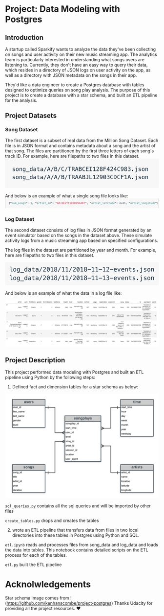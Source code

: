 # Project: Data Modeling with Postgres

## Introduction
A startup called Sparkify wants to analyze the data they've been collecting on songs and user activity on their new music streaming app. The analytics team is particularly interested in understanding what songs users are listening to. Currently, they don't have an easy way to query their data, which resides in a directory of JSON logs on user activity on the app, as well as a directory with JSON metadata on the songs in their app.

They'd like a data engineer to create a Postgres database with tables designed to optimize queries on song play analysis. The purpose of this project is to create a database with a star schema, and built an ETL pipeline for the analysis. 

## Project Datasets
### Song Dataset
The first dataset is a subset of real data from the Million Song Dataset. Each file is in JSON format and contains metadata about a song and the artist of that song. The files are partitioned by the first three letters of each song's track ID. For example, here are filepaths to two files in this dataset.
![Example filepaths for song dataset](https://github.com/gj0706/data-modeling-with-postgres/blob/main/img/Screen%20Shot%202021-06-21%20at%2010.44.53%20PM.png)

And below is an example of what a single song file looks like:
![Example single song file](https://github.com/gj0706/data-modeling-with-postgres/blob/main/img/Screen%20Shot%202021-06-21%20at%2010.45.10%20PM.png)


### Log Dataset
The second dataset consists of log files in JSON format generated by an event simulator based on the songs in the dataset above. These simulate activity logs from a music streaming app based on specified configurations.

The log files in the dataset are partitioned by year and month. For example, here are filepaths to two files in this dataset.

![Example filepaths for log dataset](https://github.com/gj0706/data-modeling-with-postgres/blob/main/img/Screen%20Shot%202021-06-21%20at%2010.45.22%20PM.png)

And below is an example of what the data in a log file like:

![Example single log file](https://github.com/gj0706/data-modeling-with-postgres/blob/main/img/log-data.png)


## Project Description
This project performed data modeling with Postgres and built an ETL pipeline using Python by the following steps:

1. Defined fact and dimension tables for a star schema as below:

![Fact and dimension tables for the star shema design](https://github.com/gj0706/data-modeling-with-postgres/blob/main/img/sparkify_erd.png)

`sql_queries.py` contains all the sql queries and will be imported by other files

`create_tables.py` drops and creates the tables

2. wrote an ETL pipeline that transfers data from files in two local directories into these tables in Postgres using Python and SQL.

`etl.ipynb` reads and processes files from song_data and log_data and loads the data into tables. This notebook contains detailed scripts on the ETL process for each of the tables.

`etl.py` built the ETL pipeline

# Acknolwledgements
Star schema image comes from !(https://github.com/kenhanscombe/project-postgres)
Thanks Udacity for providing all the project resources. ❤